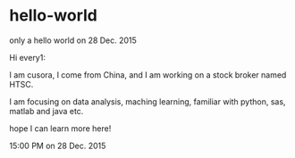 # hello-world
only a hello world on 28 Dec. 2015

Hi every1:

  I am cusora, I come from China, and I am working on a stock broker named HTSC.
  
  I am focusing on data analysis, maching learning, familiar with python, sas, matlab and java etc.
  
  hope I can learn more here!
  
  15:00 PM on 28 Dec. 2015
